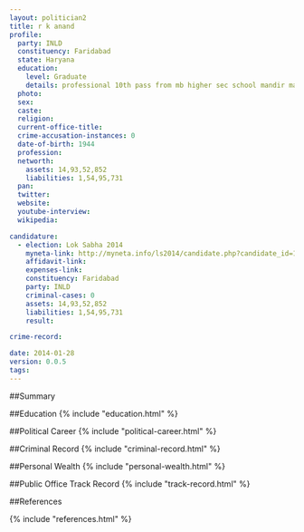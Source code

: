```yaml
---
layout: politician2
title: r k anand
profile: 
  party: INLD
  constituency: Faridabad
  state: Haryana
  education: 
    level: Graduate
    details: professional 10th pass from mb higher sec school mandir marg nd in 1958 f.sc from dav college chandigarh punjab university in 1959 61 b.sc from sd college palwal haryana in 1961 63 llb from agra university in 1964 66
  photo: 
  sex: 
  caste: 
  religion: 
  current-office-title: 
  crime-accusation-instances: 0
  date-of-birth: 1944
  profession: 
  networth: 
    assets: 14,93,52,852
    liabilities: 1,54,95,731
  pan: 
  twitter: 
  website: 
  youtube-interview: 
  wikipedia: 

candidature: 
  - election: Lok Sabha 2014
    myneta-link: http://myneta.info/ls2014/candidate.php?candidate_id=1278
    affidavit-link: 
    expenses-link: 
    constituency: Faridabad 
    party: INLD
    criminal-cases: 0
    assets: 14,93,52,852
    liabilities: 1,54,95,731
    result:  

crime-record: 

date: 2014-01-28
version: 0.0.5
tags: 
---
```

##Summary


##Education
{% include "education.html" %}


##Political Career
{% include "political-career.html" %}


##Criminal Record
{% include "criminal-record.html" %}


##Personal Wealth
{% include "personal-wealth.html" %}


##Public Office Track Record
{% include "track-record.html" %}


##References


{% include "references.html" %}